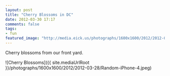 ```yaml
---
layout: post
title: "Cherry Blossoms in DC"
date: 2012-03-30 17:17
comments: false
tags:
- fun
featured_image: "http://media.eick.us/photographs/1600x1600/2012/2012-03-28/Random-iPhone-4.jpeg"
---
```

Cherry blossoms from our front yard.



![Cherry Blossoms]({{ site.mediaUrlRoot }}/photographs/1600x1600/2012/2012-03-28/Random-iPhone-4.jpeg)

